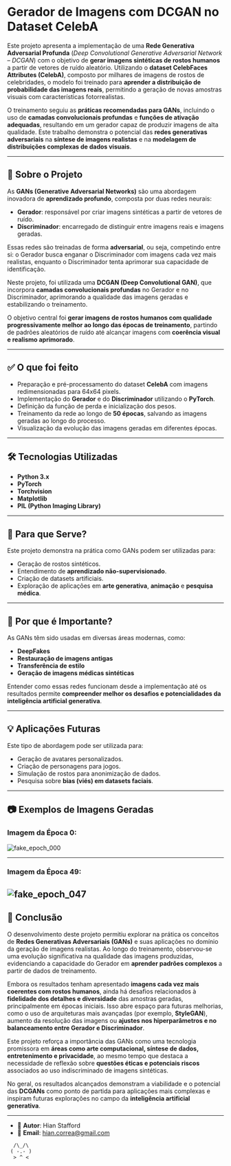 # Gerador de Imagens com DCGAN no Dataset CelebA

Este projeto apresenta a implementação de uma **Rede Generativa Adversarial Profunda** (*Deep Convolutional Generative Adversarial Network – DCGAN*) com o objetivo de **gerar imagens sintéticas de rostos humanos** a partir de vetores de ruído aleatório. Utilizando o **dataset CelebFaces Attributes (CelebA)**, composto por milhares de imagens de rostos de celebridades, o modelo foi treinado para **aprender a distribuição de probabilidade das imagens reais**, permitindo a geração de novas amostras visuais com características fotorrealistas.

O treinamento seguiu as **práticas recomendadas para GANs**, incluindo o uso de **camadas convolucionais profundas** e **funções de ativação adequadas**, resultando em um gerador capaz de produzir imagens de alta qualidade. Este trabalho demonstra o potencial das **redes generativas adversariais** na **síntese de imagens realistas** e na **modelagem de distribuições complexas de dados visuais**.

---

## 📄 Sobre o Projeto

As **GANs (Generative Adversarial Networks)** são uma abordagem inovadora de **aprendizado profundo**, composta por duas redes neurais:

* **Gerador**: responsável por criar imagens sintéticas a partir de vetores de ruído.
* **Discriminador**: encarregado de distinguir entre imagens reais e imagens geradas.

Essas redes são treinadas de forma **adversarial**, ou seja, competindo entre si: o Gerador busca enganar o Discriminador com imagens cada vez mais realistas, enquanto o Discriminador tenta aprimorar sua capacidade de identificação.

Neste projeto, foi utilizada uma **DCGAN (Deep Convolutional GAN)**, que incorpora **camadas convolucionais profundas** no Gerador e no Discriminador, aprimorando a qualidade das imagens geradas e estabilizando o treinamento.

O objetivo central foi **gerar imagens de rostos humanos com qualidade progressivamente melhor ao longo das épocas de treinamento**, partindo de padrões aleatórios de ruído até alcançar imagens com **coerência visual e realismo aprimorado**.

---

## ✅ O que foi feito

- Preparação e pré-processamento do dataset **CelebA** com imagens redimensionadas para 64x64 pixels.
- Implementação do **Gerador** e do **Discriminador** utilizando o **PyTorch**.
- Definição da função de perda e inicialização dos pesos.
- Treinamento da rede ao longo de **50 épocas**, salvando as imagens geradas ao longo do processo.
- Visualização da evolução das imagens geradas em diferentes épocas.

---

## 🛠️ Tecnologias Utilizadas

- **Python 3.x**
- **PyTorch**
- **Torchvision**
- **Matplotlib**
- **PIL (Python Imaging Library)**

---

## 🎯 Para que Serve?

Este projeto demonstra na prática como GANs podem ser utilizadas para:

- Geração de rostos sintéticos.
- Entendimento de **aprendizado não-supervisionado**.
- Criação de datasets artificiais.
- Exploração de aplicações em **arte generativa**, **animação** e **pesquisa médica**.

---

## 🌟 Por que é Importante?

As GANs têm sido usadas em diversas áreas modernas, como:

- **DeepFakes**
- **Restauração de imagens antigas**
- **Transferência de estilo**
- **Geração de imagens médicas sintéticas**

Entender como essas redes funcionam desde a implementação até os resultados permite **compreender melhor os desafios e potencialidades da inteligência artificial generativa**.

---

## 💡 Aplicações Futuras

Este tipo de abordagem pode ser utilizada para:

- Geração de avatares personalizados.
- Criação de personagens para jogos.
- Simulação de rostos para anonimização de dados.
- Pesquisa sobre **bias (viés) em datasets faciais**.

---

## 📷 Exemplos de Imagens Geradas

### Imagem da Época 0:

![fake_epoch_000](https://github.com/user-attachments/assets/7f3ac21a-d74c-41db-8b9d-c401da8321ab)

---

### Imagem da Época 49:

![fake_epoch_047](https://github.com/user-attachments/assets/1c111d58-9832-448c-94ac-4221d681a7ae)
---

## 🏁 Conclusão

O desenvolvimento deste projeto permitiu explorar na prática os conceitos de **Redes Generativas Adversariais (GANs)** e suas aplicações no domínio da geração de imagens realistas. Ao longo do treinamento, observou-se uma evolução significativa na qualidade das imagens produzidas, evidenciando a capacidade do Gerador em **aprender padrões complexos** a partir de dados de treinamento.

Embora os resultados tenham apresentado **imagens cada vez mais coerentes com rostos humanos**, ainda há desafios relacionados à **fidelidade dos detalhes e diversidade** das amostras geradas, principalmente em épocas iniciais. Isso abre espaço para futuras melhorias, como o uso de arquiteturas mais avançadas (por exemplo, **StyleGAN**), aumento da resolução das imagens ou **ajustes nos hiperparâmetros e no balanceamento entre Gerador e Discriminador**.

Este projeto reforça a importância das GANs como uma tecnologia promissora em **áreas como arte computacional, síntese de dados, entretenimento e privacidade**, ao mesmo tempo que destaca a necessidade de reflexão sobre **questões éticas e potenciais riscos** associados ao uso indiscriminado de imagens sintéticas.

No geral, os resultados alcançados demonstram a viabilidade e o potencial das **DCGANs** como ponto de partida para aplicações mais complexas e inspiram futuras explorações no campo da **inteligência artificial generativa**.

---
- 📌 **Autor**: Hian Stafford
- 📩 **Email**: hian.correa@gmail.com
```text
  /\_/\  
 ( -.- ) 
  > ^ < 
```
